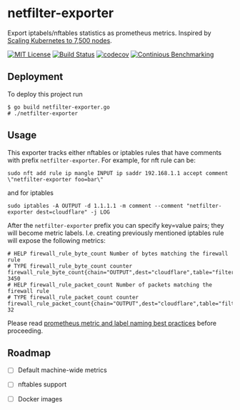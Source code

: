 
# netfilter-exporter

Export iptabels/nftables statistics as prometheus metrics. Inspired by [Scaling Kubernetes to 7,500 nodes](https://openai.com/index/scaling-kubernetes-to-7500-nodes/).

[![MIT License](https://img.shields.io/badge/License-MIT-green.svg?style=flat)](https://choosealicense.com/licenses/mit/)
[![Build Status](https://github.com/ne-bknn/exporter-merger/actions/workflows/build.yml/badge.svg)]()
[![codecov](https://codecov.io/gh/ne-bknn/netfilter-exporter/branch/master/graph/badge.svg?token=A85S07L6P5)](https://codecov.io/gh/ne-bknn/netfilter-exporter)
[![Continious Benchmarking](https://img.shields.io/badge/Continious%20Benchmarking-515151)](https://ne-bknn.github.io/netfilter-exporter/dev/bench/)

## Deployment

To deploy this project run

```
$ go build netfilter-exporter.go
# ./netfilter-exporter
```

## Usage

This exporter tracks either nftables or iptables rules that have comments with prefix `netfilter-exporter`. For example, for nft rule can be:

```
sudo nft add rule ip mangle INPUT ip saddr 192.168.1.1 accept comment \"netfilter-exporter foo=bar\"
```

and for iptables

```
sudo iptables -A OUTPUT -d 1.1.1.1 -m comment --comment "netfilter-exporter dest=cloudflare" -j LOG
```

After the `netfilter-exporter` prefix you can specify key=value pairs; they will become metric labels. I.e. creating previously mentioned iptables rule will expose the following metrics:
```
# HELP firewall_rule_byte_count Number of bytes matching the firewall rule
# TYPE firewall_rule_byte_count counter
firewall_rule_byte_count{chain="OUTPUT",dest="cloudflare",table="filter"} 3450
# HELP firewall_rule_packet_count Number of packets matching the firewall rule
# TYPE firewall_rule_packet_count counter
firewall_rule_packet_count{chain="OUTPUT",dest="cloudflare",table="filter"} 32
```

Please read [prometheus metric and label naming best practices](https://prometheus.io/docs/practices/naming/) before proceeding.

## Roadmap

- [ ] Default machine-wide metrics
- [ ] nftables support
- [ ] Docker images

